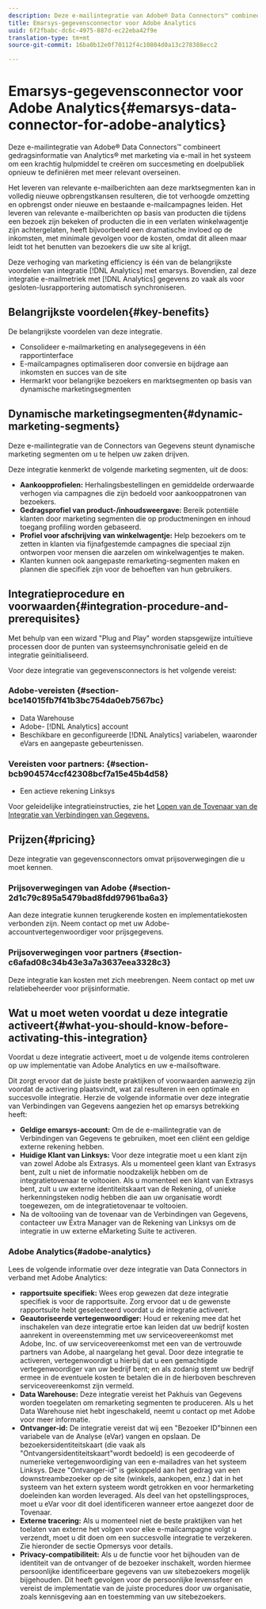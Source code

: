 ```yaml
---
description: Deze e-mailintegratie van Adobe® Data Connectors™ combineert gedragsinformatie van Analytics® met marketing via e-mail in het systeem om een krachtig hulpmiddel te creëren om succesmeting en doelpubliek opnieuw te definiëren met meer relevant overseinen.
title: Emarsys-gegevensconnector voor Adobe Analytics
uuid: 6f2fbabc-dc6c-4975-887d-ec22eba42f9e
translation-type: tm+mt
source-git-commit: 16ba0b12e0f70112f4c10804d0a13c278388ecc2

---
```



# Emarsys-gegevensconnector voor Adobe Analytics{#emarsys-data-connector-for-adobe-analytics}

Deze e-mailintegratie van Adobe® Data Connectors™ combineert gedragsinformatie van Analytics® met marketing via e-mail in het systeem om een krachtig hulpmiddel te creëren om succesmeting en doelpubliek opnieuw te definiëren met meer relevant overseinen.

Het leveren van relevante e-mailberichten aan deze marktsegmenten kan in volledig nieuwe opbrengstkansen resulteren, die tot verhoogde omzetting en opbrengst onder nieuwe en bestaande e-mailcampagnes leiden. Het leveren van relevante e-mailberichten op basis van producten die tijdens een bezoek zijn bekeken of producten die in een verlaten winkelwagentje zijn achtergelaten, heeft bijvoorbeeld een dramatische invloed op de inkomsten, met minimale gevolgen voor de kosten, omdat dit alleen maar leidt tot het benutten van bezoekers die uw site al krijgt.

Deze verhoging van marketing efficiency is één van de belangrijkste voordelen van integratie [!DNL Analytics] met emarsys. Bovendien, zal deze integratie e-mailmetriek met [!DNL Analytics] gegevens zo vaak als voor gesloten-lusrapportering automatisch synchroniseren.

## Belangrijkste voordelen{#key-benefits}

De belangrijkste voordelen van deze integratie.

* Consolideer e-mailmarketing en analysegegevens in één rapportinterface
* E-mailcampagnes optimaliseren door conversie en bijdrage aan inkomsten en succes van de site
* Hermarkt voor belangrijke bezoekers en marktsegmenten op basis van dynamische marketingsegmenten

## Dynamische marketingsegmenten{#dynamic-marketing-segments}

Deze e-mailintegratie van de Connectors van Gegevens steunt dynamische marketing segmenten om u te helpen uw zaken drijven.

Deze integratie kenmerkt de volgende marketing segmenten, uit de doos:

* **Aankoopprofielen:** Herhalingsbestellingen en gemiddelde orderwaarde verhogen via campagnes die zijn bedoeld voor aankooppatronen van bezoekers.
* **Gedragsprofiel van product-/inhoudsweergave:** Bereik potentiële klanten door marketing segmenten die op productmeningen en inhoud toegang profiling worden gebaseerd.
* **Profiel voor afschrijving van winkelwagentje:** Help bezoekers om te zetten in klanten via fijnafgestemde campagnes die speciaal zijn ontworpen voor mensen die aarzelen om winkelwagentjes te maken.
* Klanten kunnen ook aangepaste remarketing-segmenten maken en plannen die specifiek zijn voor de behoeften van hun gebruikers.

## Integratieprocedure en voorwaarden{#integration-procedure-and-prerequisites}

Met behulp van een wizard &quot;Plug and Play&quot; worden stapsgewijze intuïtieve processen door de punten van systeemsynchronisatie geleid en de integratie geïnitialiseerd.

Voor deze integratie van gegevensconnectors is het volgende vereist:

### Adobe-vereisten {#section-bce14015fb7f41b3bc754da0eb7567bc}

* Data Warehouse
* Adobe- [!DNL Analytics] account
* Beschikbare en geconfigureerde [!DNL Analytics] variabelen, waaronder eVars en aangepaste gebeurtenissen.

### Vereisten voor partners: {#section-bcb904574ccf42308bcf7a15e45b4d58}

* Een actieve rekening Linksys

Voor geleidelijke integratieinstructies, zie het [Lopen van de Tovenaar van de Integratie van Verbindingen van Gegevens.](/help/import/data-connectors/emarsys-overview/emarsys-wizard.md)

## Prijzen{#pricing}

Deze integratie van gegevensconnectors omvat prijsoverwegingen die u moet kennen.

### Prijsoverwegingen van Adobe {#section-2d1c79c895a5479bad8fdd97961ba6a3}

Aan deze integratie kunnen terugkerende kosten en implementatiekosten verbonden zijn. Neem contact op met uw Adobe-accountvertegenwoordiger voor prijsgegevens.

### Prijsoverwegingen voor partners {#section-c6afad08c34b43e3a7a3637eea3328c3}

Deze integratie kan kosten met zich meebrengen. Neem contact op met uw relatiebeheerder voor prijsinformatie.

## Wat u moet weten voordat u deze integratie activeert{#what-you-should-know-before-activating-this-integration}

Voordat u deze integratie activeert, moet u de volgende items controleren op uw implementatie van Adobe Analytics en uw e-mailsoftware.

Dit zorgt ervoor dat de juiste beste praktijken of voorwaarden aanwezig zijn voordat de activering plaatsvindt, wat zal resulteren in een optimale en succesvolle integratie. Herzie de volgende informatie over deze integratie van Verbindingen van Gegevens aangezien het op emarsys betrekking heeft:

* **Geldige emarsys-account:** Om de de e-mailintegratie van de Verbindingen van Gegevens te gebruiken, moet een cliënt een geldige externe rekening hebben.
* **Huidige Klant van Linksys:** Voor deze integratie moet u een klant zijn van zowel Adobe als Extrasys. Als u momenteel geen klant van Extrasys bent, zult u niet de informatie noodzakelijk hebben om de integratietovenaar te voltooien. Als u momenteel een klant van Extrasys bent, zult u uw externe identiteitskaart van de Rekening, of unieke herkenningsteken nodig hebben die aan uw organisatie wordt toegewezen, om de integratietovenaar te voltooien.
* Na de voltooiing van de tovenaar van de Verbindingen van Gegevens, contacteer uw Extra Manager van de Rekening van Linksys om de integratie in uw externe eMarketing Suite te activeren.

### Adobe Analytics{#adobe-analytics}

Lees de volgende informatie over deze integratie van Data Connectors in verband met Adobe Analytics:

* **rapportsuite specifiek:** Wees erop gewezen dat deze integratie specifiek is voor de rapportsuite. Zorg ervoor dat u de gewenste rapportsuite hebt geselecteerd voordat u de integratie activeert.
* **Geautoriseerde vertegenwoordiger:** Houd er rekening mee dat het inschakelen van deze integratie ertoe kan leiden dat uw bedrijf kosten aanrekent in overeenstemming met uw serviceovereenkomst met Adobe, Inc. of uw serviceovereenkomst met een van de vertrouwde partners van Adobe, al naargelang het geval. Door deze integratie te activeren, vertegenwoordigt u hierbij dat u een gemachtigde vertegenwoordiger van uw bedrijf bent; en als zodanig stemt uw bedrijf ermee in de eventuele kosten te betalen die in de hierboven beschreven serviceovereenkomst zijn vermeld.
* **Data Warehouse:** Deze integratie vereist het Pakhuis van Gegevens worden toegelaten om remarketing segmenten te produceren. Als u het Data Warehouse niet hebt ingeschakeld, neemt u contact op met Adobe voor meer informatie.
* **Ontvanger-id:** De integratie vereist dat wij een &quot;Bezoeker ID&quot;binnen een variabele van de Analyse (eVar) vangen en opslaan. De bezoekersidentiteitskaart (die vaak als &quot;Ontvangersidentiteitskaart&quot;wordt bedoeld) is een gecodeerde of numerieke vertegenwoordiging van een e-mailadres van het systeem Linksys. Deze &quot;Ontvanger-id&quot; is gekoppeld aan het gedrag van een downstreambezoeker op de site (winkels, aankopen, enz.) dat in het systeem van het extern systeem wordt getrokken en voor hermarketing doeleinden kan worden leveraged. Als deel van het opstellingsproces, moet u eVar voor dit doel identificeren wanneer ertoe aangezet door de Tovenaar.
* **Externe tracering:** Als u momenteel niet de beste praktijken van het toelaten van externe het volgen voor elke e-mailcampagne volgt u verzendt, moet u dit doen om een succesvolle integratie te verzekeren. Zie hieronder de sectie Opmersys voor details.
* **Privacy-compatibiliteit:** Als u de functie voor het bijhouden van de identiteit van de ontvanger of de bezoeker inschakelt, worden hiermee persoonlijke identificeerbare gegevens van uw sitebezoekers mogelijk bijgehouden. Dit heeft gevolgen voor de persoonlijke levenssfeer en vereist de implementatie van de juiste procedures door uw organisatie, zoals kennisgeving aan en toestemming van uw sitebezoekers.

